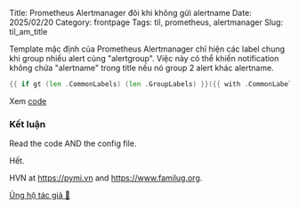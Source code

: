 Title: Prometheus Alertmanager đôi khi không gửi alertname 
Date: 2025/02/20
Category: frontpage
Tags: til, prometheus, alertmanager
Slug: til_am_title

Template mặc định của Prometheus Alertmanager chỉ hiện các label chung khi group nhiều alert cùng "alertgroup". Việc này có thể khiến notification không chứa "alertname" trong title nếu nó group 2 alert khác alertname.

```go
{{ if gt (len .CommonLabels) (len .GroupLabels) }}({{ with .CommonLabels.Remove .GroupLabels.Names }}{{ .Values | join " " }}{{ end }})
```


Xem [code](https://github.com/prometheus/alertmanager/blob/ff470812937d56c64fd18fe700350b2dd8126df6/template/default.tmpl#L4C1-L4C317)
### Kết luận
Read the code AND the config file.

Hết.

HVN at <https://pymi.vn> and <https://www.familug.org>.

[Ủng hộ tác giả 🍺](https://www.familug.org/p/ung-ho.html)
